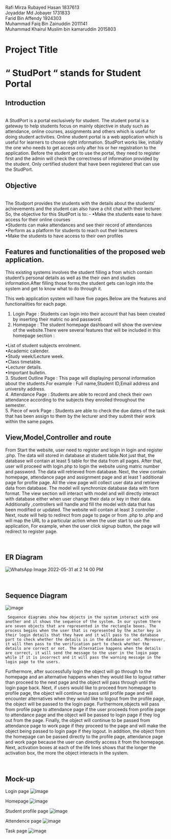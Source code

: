 Rafi Mirza Rubayed Hasan 1837613<br>
Joyaddar Md Jobayer 1731833<br>
Farid Bin Affendy 1924303<br>
Muhammad Faiq Bin Zainuddin 2011141<br>
Muhammad Khairul Muslim bin kamaruddin 2015803<br>


<h1>Project Title</h1> 
<h1>“ StudPort “ stands for Student Portal</h1>

<h2>Introduction</h2><br>
A StudPort is a portal exclusively for student. The student portal is a gateway to help students focus on mainly objective in study such as attendance, online courses, assignments and others which is useful for doing student activities. Online student portal is a web application which is useful for learners to choose right information. StudPort works like, initially the one who needs to get access only after his or her registration to the application. Before the student get to use the portal, they need to register first and the admin will check the correctness of information provided by the student. Only certified student that have been registered that can use the StudPort. 

<h2>Objective</h2><br>
The Studport provides the students with the details about the students’ achievements and the student can also have a chit chat with their lecturer. So, the objective for this StudPort is to: -
&#x2022;Make the students ease to have access for their online courses<br>
&#x2022;Students can make attendances and see their record of attendances<br>
&#x2022;Perform as a platform for students to reach out their lecturers<br>
&#x2022;Make the students to have access to their own profiles <br>

<h2>Features and functionalities of the proposed web application.</h2>

This existing systems involves the student filling a from which contain student’s personal details as well as the their own and studies information.After filling those forms,the student gets can login into the system and get to know what to do through it.

This web application system will have five pages.Below are the features and functionalities for each page.

1. Login Page : Students can login into their account that has been created by inserting their matric no and password.
2. Homepage : The student homepage dashboard will show the overview of the website.There were several features that will be included in this homepage section :

&#x2022;List of student subjects enrolment.<br>
&#x2022;Academic calender.<br>
&#x2022;Study week/Lecture week.<br>
&#x2022;Class timetable.<br>
&#x2022;Lecturer details.<br>
&#x2022;Important bulletin.<br>
3. Student Outline Page : This page will displaying personal information about the students.For example : Full name,Student ID,Email address and university address.<br>
4. Attendance Page : Students are able to record and check their own attendance according to the subjects they enrolled throughout the semester.<br>
5. Piece of work Page : Students are able to check the due dates of the task that has been assign to them by the lecturer and they submit their work within the same pages.<br>

<h2>View,Model,Controller and route</h2>

From Start the website, user need to register and login in login and register .php. The data will stored in database at student table.Not just that, the database will contain at least 5 table for the data from all pages. After that, user will proceed with login.php to login the website using matric number and password. The data will retrieved from database. Next, the view contain homepage, attendance page and assignment page and at least 1 additional page for profile page. All the view page will collect user data and retrieve data from database. The model will synchronize database data with form format. The view section will interact with model and will directly interact with database either when user change their data or key in their data. Additionally ,controllers will handle and fill the model with data that has been modified or updated. The website will contain at least 3 controller . Next, route will help to redirect from page to page or from .php to .php and  will map the URL to a particular action when the user start to use the application, For example, when the user click signup button, the page will redirect to register page.


<br>
    
<h2> ER Diagram</h2>

![WhatsApp Image 2022-05-31 at 2 14 00 PM](https://user-images.githubusercontent.com/37135726/171105986-8ed239da-62a7-4e79-aaba-82b219e93651.jpeg)

<br>
<h2>Sequence Diagram</h2>

![image](https://user-images.githubusercontent.com/37135726/171106923-5a25d22a-54bf-4953-9839-2b4589acb974.png)

     Sequence diagrams show how objects in the system interact with one another and it shows the sequence of the system. In our system there are seven objects that are represented in the rectangle boxes. The process begins when the user that is represented by the actor key in their login details that they have and it will pass to the database part to check whether the details is in the database or not. Moreover, it will then pass to the verification part to check whether the details are correct or not. The alternative happens when the details are correct, it will send the message to the user in the login page while if it is incorrect and it will pass the warning message in the login page to the users.

Furthermore, after successfully login the object will go through to the homepage and an alternative happens when they would like to logout rather than proceed to the next page and the object will pass through until the login page back. Next, if users would like to proceed from homepage to profile page, the object will continue to pass until profile page and will encounter alternatives when they would like to logout from the profile page, the object will be passed to the login page. Furthermore,objects will pass from profile page to attendance page if the user proceeds from profile page to attendance page and the object will be passed to login page if they log out from the page. Finally, the object will continue to be passed from attendance page to work page if they proceed to the page and will make the object being passed to login page if they logout. In addition, the object from the homepage can be passed directly to the profile page, attendance page and work page because the user can directly access it from the homepage. Next, activation boxes at each of the life lines shows that the longer the activation box, the more the object interacts in the system.

<br>
<h2>Mock-up</h2>

Login page
![image](https://user-images.githubusercontent.com/37135726/171107178-2b9fe6ec-2ab4-442a-a81e-fc3ba4bb8971.png)

Homepage
![image](https://user-images.githubusercontent.com/37135726/171107310-3e3eaf94-b0d0-4f80-a9a7-32e044928ea1.png)

Student profile page 
![image](https://user-images.githubusercontent.com/37135726/171107382-2ef7365c-d928-432c-ae40-1347e1fb421a.png)

Attendence page
![image](https://user-images.githubusercontent.com/37135726/171107495-3569ce4e-1ffd-407c-9482-292c21011b66.png)

Task page
![image](https://user-images.githubusercontent.com/37135726/171107568-c277d9e4-d67d-4b14-a231-9a2eee9ad015.png)








